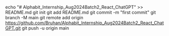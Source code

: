 echo "# Alphabit_Internship_Aug2024Batch2_React_ChatGPT" >> README.md
git init
git add README.md
git commit -m "first commit"
git branch -M main
git remote add origin https://github.com/Bruhan/Alphabit_Internship_Aug2024Batch2_React_ChatGPT.git
git push -u origin main
